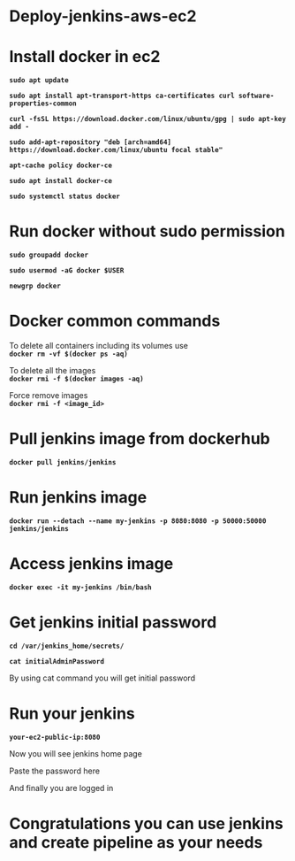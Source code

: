# Deploy-jenkins-aws-ec2

# Install docker in ec2
  
**`sudo apt update`**

**`sudo apt install apt-transport-https ca-certificates curl software-properties-common`**

**`curl -fsSL https://download.docker.com/linux/ubuntu/gpg | sudo apt-key add -`**

**`sudo add-apt-repository "deb [arch=amd64] https://download.docker.com/linux/ubuntu focal stable"`**

**`apt-cache policy docker-ce`**

**`sudo apt install docker-ce`**

**`sudo systemctl status docker`**

# Run docker without sudo permission

**`sudo groupadd docker`**

**`sudo usermod -aG docker $USER`**

**`newgrp docker`**


# Docker common commands
  
  To delete all containers including its volumes use \
  **`docker rm -vf $(docker ps -aq)`**
    
  To delete all the images\
  **`docker rmi -f $(docker images -aq)`**

  Force remove images\
  **`docker rmi -f <image_id> `**
  
# Pull jenkins image from dockerhub

  **`docker pull jenkins/jenkins`**
  
# Run jenkins image 

  **`docker run --detach --name my-jenkins -p 8080:8080 -p 50000:50000 jenkins/jenkins`**
  
# Access jenkins image

  **`docker exec -it my-jenkins /bin/bash`**
  
# Get jenkins initial password

  **`cd /var/jenkins_home/secrets/`**
  
  **`cat initialAdminPassword`**
  
  By using cat command you will get initial password
  
# Run your jenkins 

  **`your-ec2-public-ip:8080`**
  
  Now you will see jenkins home page
  
  Paste the password here
  
  And finally you are logged in
  
# Congratulations you can use jenkins and create pipeline as your needs



